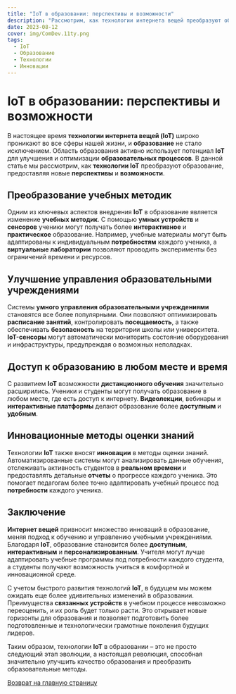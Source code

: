 ```yaml
---
title: "IoT в образовании: перспективы и возможности"
description: "Рассмотрим, как технологии интернета вещей преобразуют образовательный процесс, предоставляя новые перспективы и возможности."
date: 2023-08-12
cover: img/ComDev.11ty.png
tags:
  - IoT
  - Образование
  - Технологии
  - Инновации
---
```


# IoT в образовании: перспективы и возможности

В настоящее время **технологии интернета вещей (IoT)** широко проникают во все сферы нашей жизни, и **образование** не стало исключением. Область образования активно использует потенциал **IoT** для улучшения и оптимизации **образовательных процессов**. В данной статье мы рассмотрим, как **технологии IoT** преобразуют образование, предоставляя новые **перспективы** и **возможности**.

## Преобразование учебных методик

Одним из ключевых аспектов внедрения **IoT** в образование является изменение **учебных методик**. С помощью **умных устройств** и **сенсоров** ученики могут получать более **интерактивное** и **практическое** образование. Например, учебные материалы могут быть адаптированы к индивидуальным **потребностям** каждого ученика, а **виртуальные лаборатории** позволяют проводить эксперименты без ограничений времени и ресурсов.

## Улучшение управления образовательными учреждениями

Системы **умного управления образовательными учреждениями** становятся все более популярными. Они позволяют оптимизировать **расписание занятий**, контролировать **посещаемость**, а также обеспечивать **безопасность** на территории школы или университета. **IoT-сенсоры** могут автоматически мониторить состояние оборудования и инфраструктуры, предупреждая о возможных неполадках.

## Доступ к образованию в любом месте и время

С развитием **IoT** возможности **дистанционного обучения** значительно расширились. Ученики и студенты могут получать образование в любом месте, где есть доступ к интернету. **Видеолекции**, вебинары и **интерактивные платформы** делают образование более **доступным** и **удобным**.

## Инновационные методы оценки знаний

Технологии **IoT** также вносят **инновации** в методы оценки знаний. Автоматизированные системы могут анализировать данные обучения, отслеживать активность студентов в **реальном времени** и предоставлять детальные **отчеты** о прогрессе каждого ученика. Это помогает педагогам более точно адаптировать учебный процесс под **потребности** каждого ученика.

## Заключение

**Интернет вещей** привносит множество инноваций в образование, меняя подход к обучению и управлению учебными учреждениями. Благодаря **IoT**, образование становится более **доступным**, **интерактивным** и **персонализированным**. Учителя могут лучше адаптировать учебные программы под потребности каждого студента, а студенты получают возможность учиться в комфортной и инновационной среде.

С учетом быстрого развития технологий **IoT**, в будущем мы можем ожидать еще более удивительных изменений в образовании. Преимущества **связанных устройств** в учебном процессе невозможно переоценить, и их роль будет только расти. Это открывает новые горизонты для образования и позволяет подготовить более подготовленные и технологически грамотные поколения будущих лидеров.

Таким образом, технологии **IoT** в образовании – это не просто следующий этап эволюции, а настоящая революция, способная значительно улучшить качество образования и преобразить образовательные методы.

[Возврат на главную страницу](/)